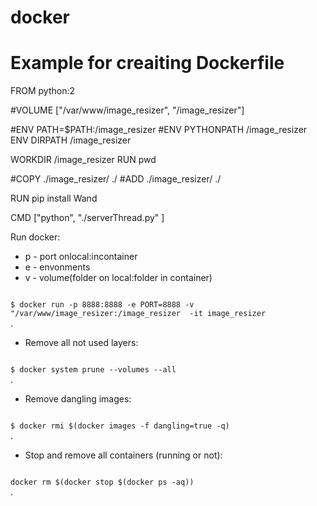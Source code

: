 # docker
# Example for creaiting Dockerfile

FROM python:2


#VOLUME ["/var/www/image_resizer", "/image_resizer"]

#ENV PATH=$PATH:/image_resizer
#ENV PYTHONPATH /image_resizer
ENV DIRPATH /image_resizer

WORKDIR /image_resizer
RUN pwd

#COPY ./image_resizer/ ./
#ADD ./image_resizer/ ./

RUN pip install Wand

CMD ["python", "./serverThread.py" ]

Run docker: 
- p - port onlocal:incontainer
- e - envonments
- v - volume(folder on local:folder in container)    
<code>
$ docker run -p 8888:8888 -e PORT=8888 -v "/var/www/image_resizer:/image_resizer  -it image_resizer
</code>.   


- Remove all not used layers:    
<code>
$ docker system prune --volumes --all 
</code>.   


- Remove dangling images:    
<code>
$ docker rmi $(docker images -f dangling=true -q)
</code>.   


 - Stop and remove all containers (running or not):    
<code>
docker rm $(docker stop $(docker ps -aq))
</code>.   
